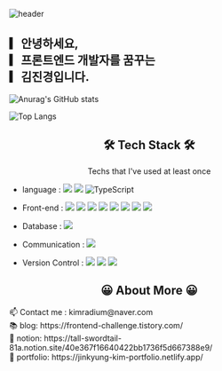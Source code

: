 ![header](https://capsule-render.vercel.app/api?type=soft&color=auto&height=150&section=header&text=JinkyungKim&fontSize=70&animation=twinkling)
<br/>

## ▎안녕하세요,<br>▎프론트엔드 개발자를 꿈꾸는 <br>▎김진경입니다.

![Anurag's GitHub stats](https://github-readme-stats-sand-six-91.vercel.app/api?username=Typonote&show_icons=true&count_private=true&line_height=24&theme=material-palenight&hide=stars)

![Top Langs](https://github-readme-stats.vercel.app/api/top-langs/?username=Typonote&layout=compact&theme=material-palenight)
<!-- ![willianrod's wakatime stats](https://github-readme-stats.vercel.app/api/wakatime?username=BoYeonJang&layout=compact&theme=material-palenight) -->

<h2 align="center">🛠 Tech Stack 🛠</h2>

<p align="center"> Techs that I've used at least once </p>

- language : 
<span><img src="https://img.shields.io/badge/JavaScript-F7DF1E?style=flat&logo=JavaScript&logoColor=white"/></span>
<span><img src="https://img.shields.io/badge/python-3776AB?style=flat&logo=python&logoColor=white"/></span>
<span><img alt="TypeScript" src="https://img.shields.io/badge/TypeScript-007ACC?&style=flat-square&logo=typescript&logoColor=white"/></span>

- Front-end : 
<span><img src="https://img.shields.io/badge/React-61DAFB?style=flat&logo=react&logoColor=white"/></span>
<span><img src="https://img.shields.io/badge/-Redux-764ABC?style=flat&logo=redux&logoColor=white"/></span>
<span><img src="https://img.shields.io/badge/HTML-e34f26?style=flat&logo=html5&logoColor=white"/></span>
<span><img src="https://img.shields.io/badge/CSS-1572b6?style=flat&logo=css3&logoColor=white"/></span>
<span><img src="https://img.shields.io/badge/Sass-cc6699?style=flat&logo=sass&logoColor=white"/></span>
<span><img src="https://img.shields.io/badge/tailwindcss-%2338B2AC.svg?style=flat&logo=tailwind-css&logoColor=white"/></span>
<span><img src="https://img.shields.io/badge/Styled_Components-DB7093?style=flat&logo=styled-components&logoColor=white"/></span>
<span><img src="https://img.shields.io/badge/Android Studio-%3DDC84.svg?style=flat&logo=android-studio&logoColor=white"/></span>


- Database : <span><img src="https://img.shields.io/badge/MySQL-4479A1?style=flat&logo=MySQL&logoColor=white"/></span><br/>
- Communication : <span><img src="https://img.shields.io/badge/Figma-f24e1e?style=flat&logo=figma&logoColor=white"/></span><br/>
- Version Control : <span><img src="https://img.shields.io/badge/Git-f05032?style=flat&logo=git&logoColor=white"/></span>
<span><img src="https://img.shields.io/badge/GitHub-181717?style=flat&logo=github&logoColor=white"/></span>
<span><img src="https://img.shields.io/badge/GitLab-FCA121?style=flat&logo=GitLab&logoColor=white"/></span><br/>




<h2 align="center"> 😀 About More 😀 </h2> 
📫 Contact me : kimradium@naver.com <br>
📚 blog: https://frontend-challenge.tistory.com/ <br>
📝 notion: https://tall-swordtail-81a.notion.site/40e367f16640422bb1736f5d667388e9/ <br>
💾 portfolio: https://jinkyung-kim-portfolio.netlify.app/

